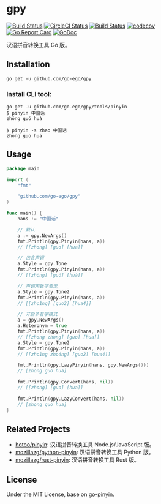 # gpy

[![Build Status](https://github.com/go-ego/gpy/workflows/Go/badge.svg)](https://github.com/go-ego/gpy/commits/master)
[![CircleCI Status](https://circleci.com/gh/go-ego/gpy.svg?style=shield)](https://circleci.com/gh/go-ego/gpy)
[![Build Status](https://travis-ci.org/go-ego/gpy.svg?branch=master)](https://travis-ci.org/go-ego/gpy)<!-- [![Coverage Status](https://coveralls.io/repos/gtihub.com/go-ego/gpy/badge.svg?branch=master)](https://coveralls.io/r/github.com/go-ego/gpy?branch=master) -->
[![codecov](https://codecov.io/gh/go-ego/gpy/branch/master/graph/badge.svg)](https://codecov.io/gh/go-ego/gpy)
[![Go Report Card](https://goreportcard.com/badge/github.com/go-ego/gpy)](https://goreportcard.com/report/github.com/go-ego/gpy)
[![GoDoc](https://godoc.org/github.com/go-ego/gpy?status.svg)](https://godoc.org/github.com/go-ego/gpy)

汉语拼音转换工具 Go 版。


## Installation

```
go get -u github.com/go-ego/gpy
```

### Install CLI tool:

```
go get -u github.com/go-ego/gpy/tools/pinyin
$ pinyin 中国话
zhōng guó huà 

$ pinyin -s zhao 中国话
zhong guo hua
```

## Usage

```go
package main

import (
	"fmt"

	"github.com/go-ego/gpy"
)

func main() {
	hans := "中国话"

	// 默认
	a := gpy.NewArgs()
	fmt.Println(gpy.Pinyin(hans, a))
	// [[zhong] [guo] [hua]]

	// 包含声调
	a.Style = gpy.Tone
	fmt.Println(gpy.Pinyin(hans, a))
	// [[zhōng] [guó] [huà]]

	// 声调用数字表示
	a.Style = gpy.Tone2
	fmt.Println(gpy.Pinyin(hans, a))
	// [[zho1ng] [guo2] [hua4]]

	// 开启多音字模式
	a = gpy.NewArgs()
	a.Heteronym = true
	fmt.Println(gpy.Pinyin(hans, a))
	// [[zhong zhong] [guo] [hua]]
	a.Style = gpy.Tone2
	fmt.Println(gpy.Pinyin(hans, a))
	// [[zho1ng zho4ng] [guo2] [hua4]]

	fmt.Println(gpy.LazyPinyin(hans, gpy.NewArgs()))
	// [zhong guo hua]

	fmt.Println(gpy.Convert(hans, nil))
	// [[zhong] [guo] [hua]]

	fmt.Println(gpy.LazyConvert(hans, nil))
	// [zhong guo hua]
}
```


## Related Projects

* [hotoo/pinyin](https://github.com/hotoo/pinyin): 汉语拼音转换工具 Node.js/JavaScript 版。
* [mozillazg/python-pinyin](https://github.com/mozillazg/python-pinyin): 汉语拼音转换工具 Python 版。
* [mozillazg/rust-pinyin](https://github.com/mozillazg/rust-pinyin): 汉语拼音转换工具 Rust 版。


## License

Under the MIT License, base on [go-pinyin](https://github.com/mozillazg/go-pinyin).
